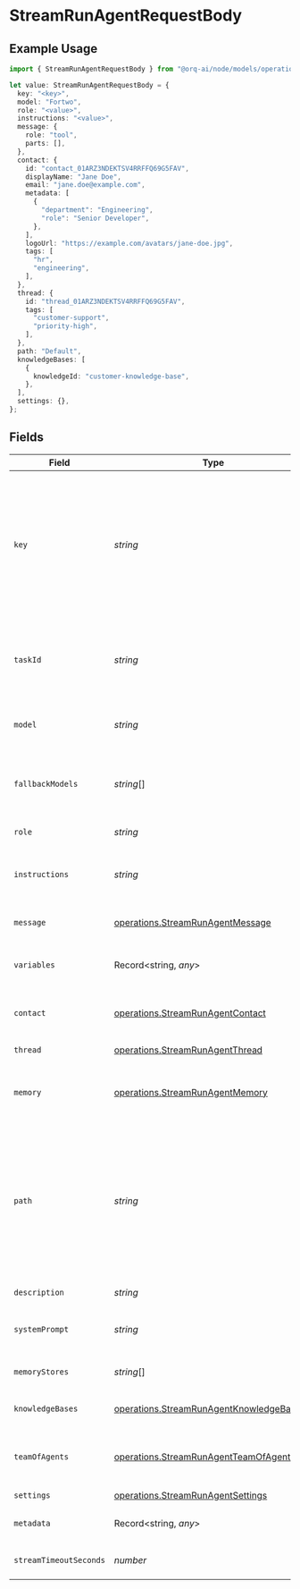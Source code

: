 # StreamRunAgentRequestBody

## Example Usage

```typescript
import { StreamRunAgentRequestBody } from "@orq-ai/node/models/operations";

let value: StreamRunAgentRequestBody = {
  key: "<key>",
  model: "Fortwo",
  role: "<value>",
  instructions: "<value>",
  message: {
    role: "tool",
    parts: [],
  },
  contact: {
    id: "contact_01ARZ3NDEKTSV4RRFFQ69G5FAV",
    displayName: "Jane Doe",
    email: "jane.doe@example.com",
    metadata: [
      {
        "department": "Engineering",
        "role": "Senior Developer",
      },
    ],
    logoUrl: "https://example.com/avatars/jane-doe.jpg",
    tags: [
      "hr",
      "engineering",
    ],
  },
  thread: {
    id: "thread_01ARZ3NDEKTSV4RRFFQ69G5FAV",
    tags: [
      "customer-support",
      "priority-high",
    ],
  },
  path: "Default",
  knowledgeBases: [
    {
      knowledgeId: "customer-knowledge-base",
    },
  ],
  settings: {},
};
```

## Fields

| Field                                                                                                                                                                                                                                                                                                                                                                   | Type                                                                                                                                                                                                                                                                                                                                                                    | Required                                                                                                                                                                                                                                                                                                                                                                | Description                                                                                                                                                                                                                                                                                                                                                             | Example                                                                                                                                                                                                                                                                                                                                                                 |
| ----------------------------------------------------------------------------------------------------------------------------------------------------------------------------------------------------------------------------------------------------------------------------------------------------------------------------------------------------------------------- | ----------------------------------------------------------------------------------------------------------------------------------------------------------------------------------------------------------------------------------------------------------------------------------------------------------------------------------------------------------------------- | ----------------------------------------------------------------------------------------------------------------------------------------------------------------------------------------------------------------------------------------------------------------------------------------------------------------------------------------------------------------------- | ----------------------------------------------------------------------------------------------------------------------------------------------------------------------------------------------------------------------------------------------------------------------------------------------------------------------------------------------------------------------- | ----------------------------------------------------------------------------------------------------------------------------------------------------------------------------------------------------------------------------------------------------------------------------------------------------------------------------------------------------------------------- |
| `key`                                                                                                                                                                                                                                                                                                                                                                   | *string*                                                                                                                                                                                                                                                                                                                                                                | :heavy_check_mark:                                                                                                                                                                                                                                                                                                                                                      | A unique identifier for the agent. This key must be unique within the same workspace and cannot be reused. When executing the agent, this key determines if the agent already exists. If the agent version differs, a new version is created at the end of the execution, except for the task. All agent parameters are evaluated to decide if a new version is needed. |                                                                                                                                                                                                                                                                                                                                                                         |
| `taskId`                                                                                                                                                                                                                                                                                                                                                                | *string*                                                                                                                                                                                                                                                                                                                                                                | :heavy_minus_sign:                                                                                                                                                                                                                                                                                                                                                      | Optional task ID to continue an existing agent execution. When provided, the agent will continue the conversation from the existing task state. The task must be in an inactive state to continue.                                                                                                                                                                      |                                                                                                                                                                                                                                                                                                                                                                         |
| `model`                                                                                                                                                                                                                                                                                                                                                                 | *string*                                                                                                                                                                                                                                                                                                                                                                | :heavy_check_mark:                                                                                                                                                                                                                                                                                                                                                      | The language model that powers the agent. The model must support tool calling capabilities.                                                                                                                                                                                                                                                                             |                                                                                                                                                                                                                                                                                                                                                                         |
| `fallbackModels`                                                                                                                                                                                                                                                                                                                                                        | *string*[]                                                                                                                                                                                                                                                                                                                                                              | :heavy_minus_sign:                                                                                                                                                                                                                                                                                                                                                      | Optional array of fallback model IDs to use when the primary model fails. Models are tried in order. All models must support tool calling capabilities.                                                                                                                                                                                                                 |                                                                                                                                                                                                                                                                                                                                                                         |
| `role`                                                                                                                                                                                                                                                                                                                                                                  | *string*                                                                                                                                                                                                                                                                                                                                                                | :heavy_check_mark:                                                                                                                                                                                                                                                                                                                                                      | Specifies the agent's function and area of expertise.                                                                                                                                                                                                                                                                                                                   |                                                                                                                                                                                                                                                                                                                                                                         |
| `instructions`                                                                                                                                                                                                                                                                                                                                                          | *string*                                                                                                                                                                                                                                                                                                                                                                | :heavy_check_mark:                                                                                                                                                                                                                                                                                                                                                      | Provides context and purpose for the agent. Combined with the system prompt template to generate the agent's instructions.                                                                                                                                                                                                                                              |                                                                                                                                                                                                                                                                                                                                                                         |
| `message`                                                                                                                                                                                                                                                                                                                                                               | [operations.StreamRunAgentMessage](../../models/operations/streamrunagentmessage.md)                                                                                                                                                                                                                                                                                    | :heavy_check_mark:                                                                                                                                                                                                                                                                                                                                                      | The A2A format message containing the task for the agent to perform.                                                                                                                                                                                                                                                                                                    |                                                                                                                                                                                                                                                                                                                                                                         |
| `variables`                                                                                                                                                                                                                                                                                                                                                             | Record<string, *any*>                                                                                                                                                                                                                                                                                                                                                   | :heavy_minus_sign:                                                                                                                                                                                                                                                                                                                                                      | Optional variables for template replacement in system prompt, instructions, and messages                                                                                                                                                                                                                                                                                |                                                                                                                                                                                                                                                                                                                                                                         |
| `contact`                                                                                                                                                                                                                                                                                                                                                               | [operations.StreamRunAgentContact](../../models/operations/streamrunagentcontact.md)                                                                                                                                                                                                                                                                                    | :heavy_minus_sign:                                                                                                                                                                                                                                                                                                                                                      | Information about the contact making the request. If the contact does not exist, it will be created automatically.                                                                                                                                                                                                                                                      |                                                                                                                                                                                                                                                                                                                                                                         |
| `thread`                                                                                                                                                                                                                                                                                                                                                                | [operations.StreamRunAgentThread](../../models/operations/streamrunagentthread.md)                                                                                                                                                                                                                                                                                      | :heavy_minus_sign:                                                                                                                                                                                                                                                                                                                                                      | Thread information to group related requests                                                                                                                                                                                                                                                                                                                            |                                                                                                                                                                                                                                                                                                                                                                         |
| `memory`                                                                                                                                                                                                                                                                                                                                                                | [operations.StreamRunAgentMemory](../../models/operations/streamrunagentmemory.md)                                                                                                                                                                                                                                                                                      | :heavy_minus_sign:                                                                                                                                                                                                                                                                                                                                                      | Memory configuration for the agent execution. Used to associate memory stores with specific entities like users or sessions.                                                                                                                                                                                                                                            |                                                                                                                                                                                                                                                                                                                                                                         |
| `path`                                                                                                                                                                                                                                                                                                                                                                  | *string*                                                                                                                                                                                                                                                                                                                                                                | :heavy_check_mark:                                                                                                                                                                                                                                                                                                                                                      | Entity storage path in the format: `project/folder/subfolder/...`<br/><br/>The first element identifies the project, followed by nested folders (auto-created as needed).<br/><br/>With project-based API keys, the first element is treated as a folder name, as the project is predetermined by the API key.                                                          | Default                                                                                                                                                                                                                                                                                                                                                                 |
| `description`                                                                                                                                                                                                                                                                                                                                                           | *string*                                                                                                                                                                                                                                                                                                                                                                | :heavy_minus_sign:                                                                                                                                                                                                                                                                                                                                                      | A brief summary of the agent's purpose.                                                                                                                                                                                                                                                                                                                                 |                                                                                                                                                                                                                                                                                                                                                                         |
| `systemPrompt`                                                                                                                                                                                                                                                                                                                                                          | *string*                                                                                                                                                                                                                                                                                                                                                                | :heavy_minus_sign:                                                                                                                                                                                                                                                                                                                                                      | A custom system prompt template for the agent. If omitted, the default template is used.                                                                                                                                                                                                                                                                                |                                                                                                                                                                                                                                                                                                                                                                         |
| `memoryStores`                                                                                                                                                                                                                                                                                                                                                          | *string*[]                                                                                                                                                                                                                                                                                                                                                              | :heavy_minus_sign:                                                                                                                                                                                                                                                                                                                                                      | The list of keys of the memory stores that are accessible to the agent.                                                                                                                                                                                                                                                                                                 |                                                                                                                                                                                                                                                                                                                                                                         |
| `knowledgeBases`                                                                                                                                                                                                                                                                                                                                                        | [operations.StreamRunAgentKnowledgeBases](../../models/operations/streamrunagentknowledgebases.md)[]                                                                                                                                                                                                                                                                    | :heavy_minus_sign:                                                                                                                                                                                                                                                                                                                                                      | Knowledge base configurations for the agent to access                                                                                                                                                                                                                                                                                                                   |                                                                                                                                                                                                                                                                                                                                                                         |
| `teamOfAgents`                                                                                                                                                                                                                                                                                                                                                          | [operations.StreamRunAgentTeamOfAgents](../../models/operations/streamrunagentteamofagents.md)[]                                                                                                                                                                                                                                                                        | :heavy_minus_sign:                                                                                                                                                                                                                                                                                                                                                      | The agents that are accessible to this orchestrator. The main agent can hand off to these agents to perform tasks.                                                                                                                                                                                                                                                      |                                                                                                                                                                                                                                                                                                                                                                         |
| `settings`                                                                                                                                                                                                                                                                                                                                                              | [operations.StreamRunAgentSettings](../../models/operations/streamrunagentsettings.md)                                                                                                                                                                                                                                                                                  | :heavy_check_mark:                                                                                                                                                                                                                                                                                                                                                      | N/A                                                                                                                                                                                                                                                                                                                                                                     |                                                                                                                                                                                                                                                                                                                                                                         |
| `metadata`                                                                                                                                                                                                                                                                                                                                                              | Record<string, *any*>                                                                                                                                                                                                                                                                                                                                                   | :heavy_minus_sign:                                                                                                                                                                                                                                                                                                                                                      | Optional metadata for the agent run as key-value pairs that will be included in traces                                                                                                                                                                                                                                                                                  |                                                                                                                                                                                                                                                                                                                                                                         |
| `streamTimeoutSeconds`                                                                                                                                                                                                                                                                                                                                                  | *number*                                                                                                                                                                                                                                                                                                                                                                | :heavy_minus_sign:                                                                                                                                                                                                                                                                                                                                                      | Stream timeout in seconds (1-3600). Default: 1800 (30 minutes)                                                                                                                                                                                                                                                                                                          |                                                                                                                                                                                                                                                                                                                                                                         |